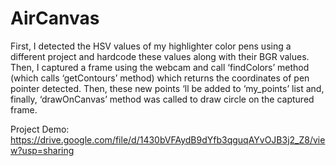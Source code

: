 # AirCanvas

First, I detected the HSV values of my highlighter color pens using a different project and hardcode these values along with their BGR values. Then, I captured a frame using the webcam and call ‘findColors’ method (which calls ‘getContours’ method) which returns the coordinates of pen pointer detected. Then, these new points ‘ll be added to ‘my_points’ list and, finally, ‘drawOnCanvas’ method was called to draw circle on the captured frame.

Project Demo: https://drive.google.com/file/d/1430bVFAydB9dYfb3qguqAYvOJB3j2_Z8/view?usp=sharing

